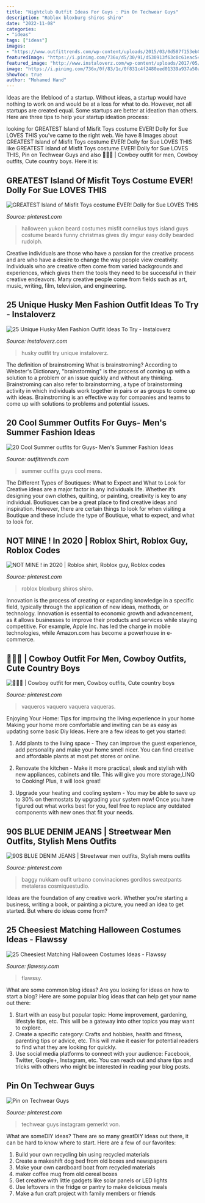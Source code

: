```yaml
---
title: "Nightclub Outfit Ideas For Guys : Pin On Techwear Guys"
description: "Roblox bloxburg shiros shiro"
date: "2022-11-08"
categories:
- "ideas"
tags: ["ideas"]
images:
- "https://www.outfittrends.com/wp-content/uploads/2015/03/0d587f153eb05a307d116678d75b7d00.jpg"
featuredImage: "https://i.pinimg.com/736x/d5/30/91/d530913f63c0c61eac54e20ca69d8d4d.jpg"
featured_image: "http://www.instaloverz.com/wp-content/uploads/2017/05/14.-Husky-Men-Outfit.jpg"
image: "https://i.pinimg.com/736x/0f/83/1c/0f831c4f2480eed01339a937a50a1f8d.jpg"
ShowToc: true
author: "Mohamed Hand"
---
```



Ideas are the lifeblood of a startup. Without ideas, a startup would have nothing to work on and would be at a loss for what to do. However, not all startups are created equal. Some startups are better at ideation than others. Here are three tips to help your startup ideation process:

	

		
looking for GREATEST Island of Misfit Toys costume EVER! Dolly for Sue LOVES THIS you've came to the right web. We have 8 Images about GREATEST Island of Misfit Toys costume EVER! Dolly for Sue LOVES THIS like GREATEST Island of Misfit Toys costume EVER! Dolly for Sue LOVES THIS, Pin on Techwear Guys and also 💙🤠💙 | Cowboy outfit for men, Cowboy outfits, Cute country boys. Here it is:
		
    
## GREATEST Island Of Misfit Toys Costume EVER! Dolly For Sue LOVES THIS

<img loading=lazy src="https://i.pinimg.com/736x/15/2e/a7/152ea70ee3463ab7e98acb71b82215de--funny-christmas-costumes-halloween-costumes-for-guys.jpg" onerror="this.onerror=null;this.src='https://tse3.mm.bing.net/th?id=OIP.fh64NN8fxl3GfkDnzdo9-wHaNK&amp;pid=15.1';" alt="GREATEST Island of Misfit Toys costume EVER! Dolly for Sue LOVES THIS">

_Source: pinterest.com_

>halloween yukon beard costumes misfit cornelius toys island guys costume beards funny christmas gives diy imgur easy dolly bearded rudolph. 

	

Creative individuals are those who have a passion for the creative process and are who have a desire to change the way people view creativity. Individuals who are creative often come from varied backgrounds and experiences, which gives them the tools they need to be successful in their creative endeavors. Many creative people come from fields such as art, music, writing, film, television, and engineering.

    
## 25 Unique Husky Men Fashion Outfit Ideas To Try - Instaloverz

<img loading=lazy src="http://www.instaloverz.com/wp-content/uploads/2017/05/14.-Husky-Men-Outfit.jpg" onerror="this.onerror=null;this.src='https://tse1.mm.bing.net/th?id=OIP.FQEde7kMrkxluvL_1IS-KwHaLG&amp;pid=15.1';" alt="25 Unique Husky Men Fashion Outfit Ideas To Try - Instaloverz">

_Source: instaloverz.com_

>husky outfit try unique instaloverz. 

	

The definition of brainstroming
What is brainstroming? According to Webster's Dictionary, "brainstorming" is the process of coming up with a solution to a problem or an issue quickly and without any thinking. Brainstroming can also refer to brainstorming, a type of brainstorming activity in which individuals work together in pairs or as groups to come up with ideas. Brainstroming is an effective way for companies and teams to come up with solutions to problems and potential issues.

    
## 20 Cool Summer Outfits For Guys- Men&#039;s Summer Fashion Ideas

<img loading=lazy src="https://www.outfittrends.com/wp-content/uploads/2015/03/0d587f153eb05a307d116678d75b7d00.jpg" onerror="this.onerror=null;this.src='https://tse2.mm.bing.net/th?id=OIP.XsqG0pOys3lUkaouNgu-1gAAAA&amp;pid=15.1';" alt="20 Cool Summer outfits for Guys- Men&#039;s Summer Fashion Ideas">

_Source: outfittrends.com_

>summer outfits guys cool mens. 

	

The Different Types of Boutiques: What to Expect and What to Look for
Creative ideas are a major factor in any individuals life. Whether it’s designing your own clothes, quilting, or painting, creativity is key to any individual. Boutiques can be a great place to find creative ideas and inspiration. However, there are certain things to look for when visiting a Boutique and these include the type of Boutique, what to expect, and what to look for.

    
## NOT MINE ! In 2020 | Roblox Shirt, Roblox Guy, Roblox Codes

<img loading=lazy src="https://i.pinimg.com/736x/0f/83/1c/0f831c4f2480eed01339a937a50a1f8d.jpg" onerror="this.onerror=null;this.src='https://tse2.mm.bing.net/th?id=OIP.9uCpJGQ5NetAQRp4fBsmTwHaGW&amp;pid=15.1';" alt="NOT MINE ! in 2020 | Roblox shirt, Roblox guy, Roblox codes">

_Source: pinterest.com_

>roblox bloxburg shiros shiro. 

	

Innovation is the process of creating or expanding knowledge in a specific field, typically through the application of new ideas, methods, or technology. Innovation is essential to economic growth and advancement, as it allows businesses to improve their products and services while staying competitive. For example, Apple Inc. has led the charge in mobile technologies, while Amazon.com has become a powerhouse in e-commerce.

    
## 💙🤠💙 | Cowboy Outfit For Men, Cowboy Outfits, Cute Country Boys

<img loading=lazy src="https://i.pinimg.com/736x/d5/30/91/d530913f63c0c61eac54e20ca69d8d4d.jpg" onerror="this.onerror=null;this.src='https://tse4.mm.bing.net/th?id=OIP.5gdDLokX_479WHDk4p38vwHaLG&amp;pid=15.1';" alt="💙🤠💙 | Cowboy outfit for men, Cowboy outfits, Cute country boys">

_Source: pinterest.com_

>vaqueros vaquero vaquera vaqueras. 

	

Enjoying Your Home: Tips for improving the living experience in your home
Making your home more comfortable and inviting can be as easy as updating some basic Diy Ideas. Here are a few ideas to get you started:
1. Add plants to the living space - They can improve the guest experience, add personality and make your home smell nicer. You can find creative and affordable plants at most pet stores or online.

2. Renovate the kitchen - Make it more practical, sleek and stylish with new appliances, cabinets and tile. This will give you more storage,LINQ to Cooking! Plus, it will look great!

3. Upgrade your heating and cooling system - You may be able to save up to 30% on thermostats by upgrading your system now! Once you have figured out what works best for you, feel free to replace any outdated components with new ones that fit your needs.

    
## 90S BLUE DENIM JEANS | Streetwear Men Outfits, Stylish Mens Outfits

<img loading=lazy src="https://i.pinimg.com/736x/b3/b9/50/b3b95087152df5cd8b06fee99a34edcd.jpg" onerror="this.onerror=null;this.src='https://tse4.mm.bing.net/th?id=OIP.hOntAcLaT7pajwKCOiUgOgHaLG&amp;pid=15.1';" alt="90S BLUE DENIM JEANS | Streetwear men outfits, Stylish mens outfits">

_Source: pinterest.com_

>baggy nukkam oufit urbano convinaciones gorditos sweatpants metaleras cosmiquestudio. 

	

Ideas are the foundation of any creative work. Whether you're starting a business, writing a book, or painting a picture, you need an idea to get started. But where do ideas come from?

    
## 25 Cheesiest Matching Halloween Costumes Ideas - Flawssy

<img loading=lazy src="https://www.flawssy.com/wp-content/uploads/2016/05/Shibuya-Halloween-Costumes.jpg" onerror="this.onerror=null;this.src='https://tse3.mm.bing.net/th?id=OIP.5q6REJnTwvyuXqSbY4V8HAHaKl&amp;pid=15.1';" alt="25 Cheesiest Matching Halloween Costumes Ideas - Flawssy">

_Source: flawssy.com_

>flawssy. 

	

What are some common blog ideas?
Are you looking for ideas on how to start a blog? Here are some popular blog ideas that can help get your name out there: 
1. Start with an easy but popular topic: Home improvement, gardening, lifestyle tips, etc. This will be a gateway into other topics you may want to explore.
2. Create a specific category: Crafts and hobbies, health and fitness, parenting tips or advice, etc. This will make it easier for potential readers to find what they are looking for quickly.
3. Use social media platforms to connect with your audience: Facebook, Twitter, Google+, Instagram, etc. You can reach out and share tips and tricks with others who might be interested in reading your blog posts.

    
## Pin On Techwear Guys

<img loading=lazy src="https://i.pinimg.com/736x/17/a6/5f/17a65f2eca605ba314104fb4d4fda742.jpg" onerror="this.onerror=null;this.src='https://tse4.mm.bing.net/th?id=OIP.lYHBI55H0nGvvomFRjL2sAHaJQ&amp;pid=15.1';" alt="Pin on Techwear Guys">

_Source: pinterest.com_

>techwear guys instagram gemerkt von. 

	

What are someDIY ideas?
There are so many greatDIY ideas out there, it can be hard to know where to start. Here are a few of our favorites: 
1. Build your own recycling bin using recycled materials 
2. Create a makeshift dog bed from old boxes and newspapers 
3. Make your own cardboard boat from recycled materials 
4. maker coffee mug from old cereal boxes 
5. Get creative with little gadgets like solar panels or LED lights 
6. Use leftovers in the fridge or pantry to make delicious meals 
7. Make a fun craft project with family members or friends 

